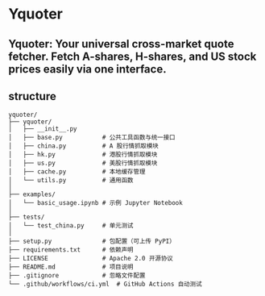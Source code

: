 # Yquoter
Yquoter: Your universal cross-market quote fetcher. Fetch A-shares, H-shares, and US stock prices easily via one interface.
---
## structure
```
yquoter/
├── yquoter/
│   ├── __init__.py
│   ├── base.py           # 公共工具函数与统一接口
│   ├── china.py          # A 股行情抓取模块
│   ├── hk.py             # 港股行情抓取模块
│   ├── us.py             # 美股行情抓取模块
│   ├── cache.py          # 本地缓存管理
│   └── utils.py          # 通用函数
│
├── examples/
│   └── basic_usage.ipynb # 示例 Jupyter Notebook
│
├── tests/
│   └── test_china.py     # 单元测试
│
├── setup.py              # 包配置（可上传 PyPI）
├── requirements.txt      # 依赖声明
├── LICENSE               # Apache 2.0 开源协议
├── README.md             # 项目说明
├── .gitignore            # 忽略文件配置
└── .github/workflows/ci.yml  # GitHub Actions 自动测试
```
